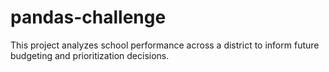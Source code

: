 # pandas-challenge
This project analyzes school performance across a district to inform future budgeting and prioritization decisions.
